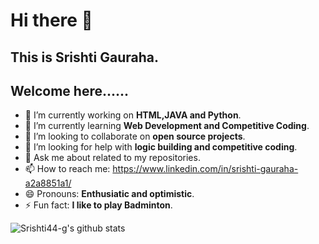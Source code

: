 # Hi there 👋
## This is Srishti Gauraha.
 ## Welcome here......

- 🔭 I’m currently working on **HTML,JAVA and Python**.
- 🌱 I’m currently learning  **Web Development and Competitive Coding**.
- 👯 I’m looking to collaborate on  **open source projects**.
- 🤔 I’m looking for help with  **logic building and competitive coding**.
- 💬 Ask me about related to my repositories.
- 📫 How to reach me: https://www.linkedin.com/in/srishti-gauraha-a2a8851a1/
- 😄 Pronouns: **Enthusiatic and optimistic**.
- ⚡ Fun fact:  **I like to play Badminton**.



![Srishti44-g's github stats](https://github-readme-stats.vercel.app/api?username=Srishti44-g&theme=omni&show_icons=true)

